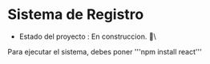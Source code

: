 <h1>Sistema de Registro</h1>

- Estado del proyecto : En construccion. :construction:\

Para ejecutar el sistema, debes poner 
'''npm install react'''
